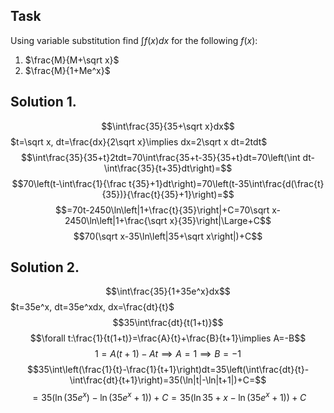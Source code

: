## Task
Using variable substitution find $\int f(x)dx$ for the following $f(x):$
1. $\frac{M}{M+\sqrt x}$
2. $\frac{M}{1+Me^x}$
## Solution 1.
$$\int\frac{35}{35+\sqrt x}dx$$
$t=\sqrt x, dt=\frac{dx}{2\sqrt x}\implies dx=2\sqrt x dt=2tdt$
$$\int\frac{35}{35+t}2tdt=70\int\frac{35+t-35}{35+t}dt=70\left(\int dt-\int\frac{35}{t+35}dt\right)=$$
$$70\left(t-\int\frac{1}{\frac t{35}+1}dt\right)=70\left(t-35\int\frac{d(\frac{t}{35})}{\frac{t}{35}+1}\right)=$$
$$=70t-2450\ln\left|1+\frac{t}{35}\right|+C=70\sqrt x-2450\ln\left|1+\frac{\sqrt x}{35}\right|\Large+C$$
$$70(\sqrt x-35\ln\left|35+\sqrt x\right|)+C$$
## Solution 2.
$$\int\frac{35}{1+35e^x}dx$$
$t=35e^x, dt=35e^xdx, dx=\frac{dt}{t}$
$$35\int\frac{dt}{t(1+t)}$$
$$\forall t:\frac{1}{t(1+t)}=\frac{A}{t}+\frac{B}{t+1}\implies A=-B$$
$$1=A(t+1)-At\implies A=1\implies B=-1$$
$$35\int\left(\frac{1}{t}-\frac{1}{t+1}\right)dt=35\left(\int\frac{dt}{t}-\int\frac{dt}{t+1}\right)=35(\ln|t|-\ln|t+1|)+C=$$
$$=35(\ln(35e^x)-\ln(35e^x+1))+C=35(\ln35+x-\ln(35e^x+1))+C$$